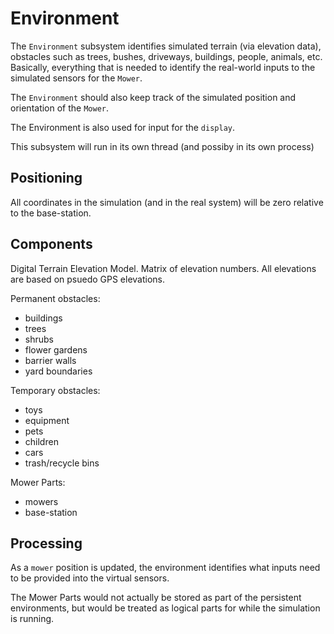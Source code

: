# Environment #

The `Environment` subsystem identifies simulated terrain (via elevation data), obstacles such as trees, bushes, driveways, buildings, people, animals, etc.  Basically, everything that is needed to identify the real-world inputs to the simulated sensors for the `Mower`.

The `Environment` should also keep track of the simulated position and orientation of the `Mower`.

The Environment is also used for input for the `display`.

This subsystem will run in its own thread (and possiby in its own process)

## Positioning ##

All coordinates in the simulation (and in the real system) will be zero relative to the base-station.

## Components ##

Digital Terrain Elevation Model. Matrix of elevation numbers.  All elevations are based on psuedo GPS elevations.

Permanent obstacles:

* buildings
* trees
* shrubs
* flower gardens
* barrier walls
* yard boundaries

Temporary obstacles:

* toys
* equipment
* pets
* children
* cars
* trash/recycle bins

Mower Parts:

* mowers
* base-station

## Processing ##

As a `mower` position is updated, the environment identifies what inputs need to be provided into the virtual sensors.

The Mower Parts would not actually be stored as part of the persistent environments, but would be treated as logical parts for while the simulation is running.
